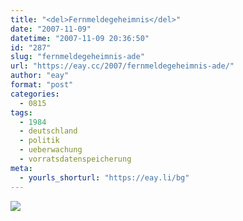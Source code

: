```yaml
---
title: "<del>Fernmeldegeheimnis</del>"
date: "2007-11-09"
datetime: "2007-11-09 20:36:50"
id: "287"
slug: "fernmeldegeheimnis-ade"
url: "https://eay.cc/2007/fernmeldegeheimnis-ade/"
author: "eay"
format: "post"
categories:
  - 0815
tags:
  - 1984
  - deutschland
  - politik
  - ueberwachung
  - vorratsdatenspeicherung
meta:
  - yourls_shorturl: "https://eay.li/bg"
---
```


[![](/uploads/2007/deranfangvomende.gif)](http://www.vorratsdatenspeicherung.de/content/view/165/1/lang,de/)
